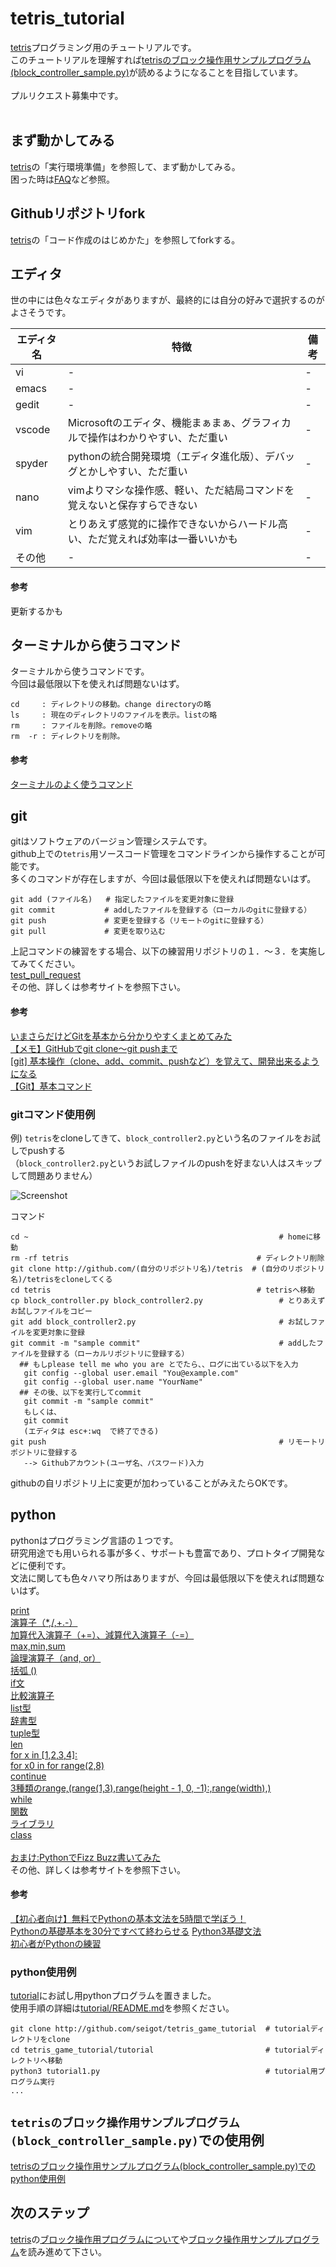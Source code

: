 # tetris_tutorial

[tetris](https://github.com/seigot/tetris)プログラミング用のチュートリアルです。<br>
このチュートリアルを理解すれば[tetrisのブロック操作用サンプルプログラム(block_controller_sample.py)](https://github.com/seigot/tetris/blob/master/doc/files/block_controller_sample.md)が読めるようになることを目指しています。<br>
<br>
プルリクエスト募集中です。<br>
<br>

## まず動かしてみる
[tetris](https://github.com/seigot/tetris)の「実行環境準備」を参照して、まず動かしてみる。<br>
困った時は[FAQ](https://github.com/seigot/tetris/blob/master/doc/files/FAQ.md)など参照。

## Githubリポジトリfork
[tetris](https://github.com/seigot/tetris)の「コード作成のはじめかた」を参照してforkする。<br>

## エディタ

世の中には色々なエディタがありますが、最終的には自分の好みで選択するのがよさそうです。<br>

|  エディタ名  |  特徴  |  備考  |
| ---- | ---- | ---- |
|  vi  |  -  |  -  |
|  emacs  |  -  |  -  |
|  gedit  |  -  |  -  |
|  vscode  |  Microsoftのエディタ、機能まぁまぁ、グラフィカルで操作はわかりやすい、ただ重い  |  -  |
|  spyder  |  pythonの統合開発環境（エディタ進化版）、デバッグとかしやすい、ただ重い  |  -  |
|  nano  |  vimよりマシな操作感、軽い、ただ結局コマンドを覚えないと保存すらできない  |  -  |
|  vim  |  とりあえず感覚的に操作できないからハードル高い、ただ覚えれば効率は一番いいかも  |  -  |
|  その他  |  -  |  -  |

#### 参考<br>
更新するかも

## ターミナルから使うコマンド

ターミナルから使うコマンドです。<br>
今回は最低限以下を使えれば問題ないはず。<br>

```
cd     : ディレクトリの移動。change directoryの略
ls     : 現在のディレクトリのファイルを表示。listの略
rm     : ファイルを削除。removeの略
rm  -r : ディレクトリを削除。
```

#### 参考<br>
[ターミナルのよく使うコマンド](https://qiita.com/ryo2132/items/b7e312b0eb50fc449841)

## git 
gitはソフトウェアのバージョン管理システムです。<br>
github上での`tetris`用ソースコード管理をコマンドラインから操作することが可能です。<br>
多くのコマンドが存在しますが、今回は最低限以下を使えれば問題ないはず。<br>

```
git add (ファイル名)   # 指定したファイルを変更対象に登録
git commit           # addしたファイルを登録する（ローカルのgitに登録する）
git push             # 変更を登録する（リモートのgitに登録する）
git pull             # 変更を取り込む
```

上記コマンドの練習をする場合、以下の練習用リポジトリの１．〜３．を実施してみてください。<br>
[test_pull_request](https://github.com/seigot/test_pull_request)<br>
その他、詳しくは参考サイトを参照下さい。<br>

#### 参考
[いまさらだけどGitを基本から分かりやすくまとめてみた](https://qiita.com/gold-kou/items/7f6a3b46e2781b0dd4a0)<br>
[【メモ】GitHubでgit clone〜git pushまで](https://qiita.com/nt-7/items/c5ea999a2638e03ee418)<br>
[[git] 基本操作（clone、add、commit、pushなど）を覚えて、開発出来るようになる](https://www.yoheim.net/blog.php?q=20140104)<br>
[【Git】基本コマンド](https://qiita.com/konweb/items/621722f67fdd8f86a017)

### gitコマンド使用例

例) `tetris`をcloneしてきて、`block_controller2.py`という名のファイルをお試しでpushする<br>
  （`block_controller2.py`というお試しファイルのpushを好まない人はスキップして問題ありません）

![Screenshot](https://github.com/seigot/tetris_tutorial/blob/main/doc/how_to_use_git.PNG)

コマンド

```
cd ~                                                        # homeに移動
rm -rf tetris                                          # ディレクトリ削除
git clone http://github.com/(自分のリポジトリ名)/tetris  # (自分のリポジトリ名)/tetrisをcloneしてくる
cd tetris                                              # tetrisへ移動
cp block_controller.py block_controller2.py                 # とりあえずお試しファイルをコピー
git add block_controller2.py                                # お試しファイルを変更対象に登録
git commit -m "sample commit"                               # addしたファイルを登録する（ローカルリポジトリに登録する）
  ## もしplease tell me who you are とでたら、、ログに出ている以下を入力 
   git config --global user.email "You@example.com"
   git config --global user.name "YourName"
  ## その後、以下を実行してcommit
   git commit -m "sample commit"
   もしくは、
   git commit
   (エディタは esc+:wq  で終了できる)
git push                                                    # リモートリポジトリに登録する
   --> Githubアカウント(ユーザ名、パスワード)入力
```

githubの自リポジトリ上に変更が加わっていることがみえたらOKです。

## python
pythonはプログラミング言語の１つです。<br>
研究用途でも用いられる事が多く、サポートも豊富であり、プロトタイプ開発などに便利です。<br>
文法に関しても色々ハマり所はありますが、今回は最低限以下を使えれば問題ないはず。<br>

[print](https://qiita.com/AI_Academy/items/b97b2178b4d10abe0adb#%E6%96%87%E5%AD%97%E5%88%97%E3%81%A8%E6%95%B0%E5%80%A4%E3%81%AE%E9%81%95%E3%81%84)<br>
[演算子（*,/,+.-）](https://qiita.com/AI_Academy/items/b97b2178b4d10abe0adb#%E6%95%B0%E5%80%A4)<br>
[加算代入演算子（+=）、減算代入演算子（-=）](https://techacademy.jp/magazine/24516)<br>
[max,min,sum](https://himibrog.com/python-min-max-sum/)<br>
[論理演算子（and, or）](https://www.python.jp/train/logical_oper/index.html)<br>
[括弧 ()](https://qiita.com/AI_Academy/items/b97b2178b4d10abe0adb#%E6%95%B0%E5%80%A4)<br>
[if文](https://qiita.com/AI_Academy/items/b97b2178b4d10abe0adb#%E6%9D%A1%E4%BB%B6%E5%88%86%E5%B2%90-if%E6%96%87)<br>
[比較演算子](https://qiita.com/AI_Academy/items/b97b2178b4d10abe0adb#%E6%9D%A1%E4%BB%B6%E5%BC%8F%E3%81%AE%E4%BD%9C%E3%82%8A%E6%96%B9)<br>
[list型](https://qiita.com/AI_Academy/items/b97b2178b4d10abe0adb#%E3%83%AA%E3%82%B9%E3%83%88%E5%9E%8B)<br>
[辞書型](https://qiita.com/AI_Academy/items/b97b2178b4d10abe0adb#%E8%BE%9E%E6%9B%B8%E5%9E%8B)<br>
[tuple型](https://www.python.jp/train/tuple/index.html)<br>
[len](https://qiita.com/Macchino5/items/a64347f9e832406d3c24)<br>
[for x in [1,2,3,4]:](https://qiita.com/AI_Academy/items/b97b2178b4d10abe0adb#for%E6%96%87)<br>
[for x0 in for range(2,8)](https://qiita.com/AI_Academy/items/b97b2178b4d10abe0adb#for%E6%96%87)<br>
[continue](https://qiita.com/AI_Academy/items/b97b2178b4d10abe0adb#for%E6%96%87)<br>
[3種類のrange,(range(1,3),range(height - 1, 0, -1):,range(width),)](https://udemy.benesse.co.jp/development/python-work/python-for.html)<br>
[while](https://qiita.com/AI_Academy/items/b97b2178b4d10abe0adb#while%E6%96%87)<br>
[関数](https://qiita.com/AI_Academy/items/b97b2178b4d10abe0adb#%E9%96%A2%E6%95%B0%E3%81%A8%E3%81%AF)<br>
[ライブラリ](https://qiita.com/AI_Academy/items/b97b2178b4d10abe0adb#%E3%83%A9%E3%82%A4%E3%83%96%E3%83%A9%E3%83%AA)<br>
[class](https://qiita.com/AI_Academy/items/b97b2178b4d10abe0adb#%E3%82%AA%E3%83%96%E3%82%B8%E3%82%A7%E3%82%AF%E3%83%88%E6%8C%87%E5%90%91)<br>
<br>
[おまけ:PythonでFizz Buzz書いてみた](https://qiita.com/Sekky0905/items/7e2b13f2a001384c7fc4)<br>
その他、詳しくは参考サイトを参照下さい。<br>

#### 参考
[【初心者向け】無料でPythonの基本文法を5時間で学ぼう！](https://qiita.com/AI_Academy/items/b97b2178b4d10abe0adb)<br>
[Pythonの基礎基本を30分ですべて終わらせる](https://qiita.com/nol_miryuu/items/33fcdb1c4a656644ffe2)
[Python3基礎文法](https://qiita.com/Fendo181/items/a934e4f94021115efb2e)<br>
[初心者がPythonの練習](https://qiita.com/pugiemonn/items/c98e4e24daa177975240)<br>

### python使用例
[tutorial](https://github.com/seigot/tetris_game_tutorial/tree/main/tutorial)にお試し用pythonプログラムを置きました。<br>
使用手順の詳細は[tutorial/README.md](https://github.com/seigot/tetris_game_tutorial/blob/main/tutorial/README.md)を参照ください。


```
git clone http://github.com/seigot/tetris_game_tutorial  # tutorialディレクトリをclone
cd tetris_game_tutorial/tutorial                         # tutorialディレクトリへ移動
python3 tutorial1.py                                     # tutorial用プログラム実行
...
```

## `tetrisのブロック操作用サンプルプログラム(block_controller_sample.py)`での使用例
[tetrisのブロック操作用サンプルプログラム(block_controller_sample.py)でのpython使用例](https://github.com/seigot/tetris_game_tutorial/blob/main/SAMPLE.md)

## 次のステップ

[tetris](https://github.com/seigot/tetris)の[ブロック操作用プログラムについて](https://github.com/seigot/tetris/blob/master/doc/files/block_controller.md)や[ブロック操作用サンプルプログラム](https://github.com/seigot/tetris/blob/master/doc/files/block_controller_sample.md)を読み進めて下さい。<br>
